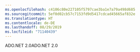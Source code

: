 ```yaml
---
ms.openlocfilehash: c4106c80e227105f5797cae3ba1e7a79a498d685
ms.sourcegitcommit: 5ef0d02cb57c7153fd9d5417cdcad45665af832e
ms.translationtype: HT
ms.contentlocale: de-DE
ms.lasthandoff: 08/29/2019
ms.locfileid: "71140439"
---
```

<span data-ttu-id="f001f-101">ADO.NET 2.0</span><span class="sxs-lookup"><span data-stu-id="f001f-101">ADO.NET 2.0</span></span>